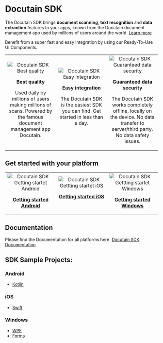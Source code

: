 # Docutain SDK

The Docutain SDK brings <b>document scanning</b>, <b>text recognition</b> and <b>data extraction</b> features to your apps, known from the Docutain document management app used by millions of users around the world. [Learn more](https://sdk.docutain.com "Docutain SDK Homepage")

Benefit from a super fast and easy integration by using our Ready-To-Use UI Components.

<table width="100%"  style="border:0px solid white; width:100%;">
    <tr style="border: 0px;">
        <td align="center" width="33%" style="border:0px; width:33.33%">
            <img src="https://docs.docutain.com/img/bestscanner.svg" alt="Docutain SDK Best quality"/>
            <p>
            <b>Best quality</b>
            </p>
            <p>
            Used daily by millions of users making millions of scans. Powered by the famous document management app Docutain.
            </p>
        </td>
        <td align="center" width="33%" style="border:0px; width:33.33%">
            <img src="https://docs.docutain.com/img/datasafety.svg" alt="Docutain SDK Easy integration"/>
            <p>
            <b>Easy integration</b>
            </p>
            <p>
                The Docutain SDK is the easiest SDK you can find. Get started in less than a day.</br></br>
            </p>
        </td>
        <td align="center" width="33%" style="border:0px; width:33.33%">
            <img src="https://docs.docutain.com/img/bestscanner.svg" alt="Docutain SDK Guaranteed data security"/>
            <p>
            <b>Guaranteed data security</b>
            </p>
            <p>
            The Docutain SDK works completely offline, locally on the device. No data transfer to server/third party. No data safety issues.
            </p>
        </td>
    </tr>
</table>

## Get started with your platform

<table width="100%"  style="border:0px solid white; width:100%;">
    <tr style="border: 0px;">
        <td align="center" width="33%" style="border:0px; width:33.33%">
            <img src="https://sdk.docutain.com/Content/images/android.svg" alt="Docutain SDK Getting startet Android"/>
            <p>
            <b><a href="https://docs.docutain.com/docs/Android/intro" title="Docutain SDK documentation">Getting started Android</a></b>
            </p>
        </td>
        <td align="center" width="33%" style="border:0px; width:33.33%">
            <img src="https://sdk.docutain.com/Content/images/apple.svg" alt="Docutain SDK Gettting startet iOS"/>
            <p>
            <b><a href="https://docs.docutain.com/docs/iOS/intro" title="Docutain SDK documentation">Getting started iOS</br></br></a></b>
            </p>
        </td>
        <td align="center" width="33%" style="border:0px; width:33.33%">
            <img src="https://sdk.docutain.com/Content/images/windows.png" alt="Docutain SDK Gettting startet Windows"/>
            <p>
            <b><a href="https://docs.docutain.com/docs/Windows/intro" title="Docutain SDK documentation">Getting started Windows</a></b>
            </p>
        </td>
    </tr>
</table>

## Documentation
Please find the Documentation for all platforms here: [Docutain SDK Documentation](https://docs.docutain.com "Docutain SDK Documentation")

## SDK Sample Projects:

### Android
- [Kotlin](https://github.com/Docutain/Docutain-SDK-Example-Android-Kotlin)

### iOS
- [Swift](https://github.com/Docutain/Docutain-SDK-Example-iOS-Swift)

### Windows
- [WPF](https://github.com/Docutain/Docutain-SDK-Example-Windows-WPF-.NET-Framework-)
- [Forms](https://github.com/Docutain/Docutain-SDK-Example-Windows-Forms-.NET-Framework)
